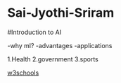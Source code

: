 # Sai-Jyothi-Sriram
#Introduction to AI

-why ml?
-advantages
-applications

1.Health
2.government
3.sports

[w3schools](www.google.com)

